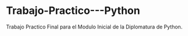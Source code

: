 # Trabajo-Practico---Python
Trabajo Practico Final para el Modulo Inicial de la Diplomatura de Python.
